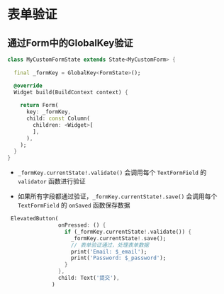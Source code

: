 # 表单验证



## 通过Form中的GlobalKey验证

```dart
class MyCustomFormState extends State<MyCustomForm> {
 
  final _formKey = GlobalKey<FormState>();

  @override
  Widget build(BuildContext context) {
   
    return Form(
      key: _formKey,
      child: const Column(
        children: <Widget>[
        ],
      ),
    );
  }
}
```

- `_formKey.currentState!.validate()` 会调用每个 `TextFormField` 的 `validator` 函数进行验证

- 如果所有字段都通过验证，`_formKey.currentState!.save()` 会调用每个 `TextFormField` 的 `onSaved` 函数保存数据

```dart
 ElevatedButton(
                onPressed: () {
                  if (_formKey.currentState!.validate()) {
                    _formKey.currentState!.save();
                    // 表单验证通过，处理表单数据
                    print('Email: $_email');
                    print('Password: $_password');
                  }
                },
                child: Text('提交'),
              )
```

